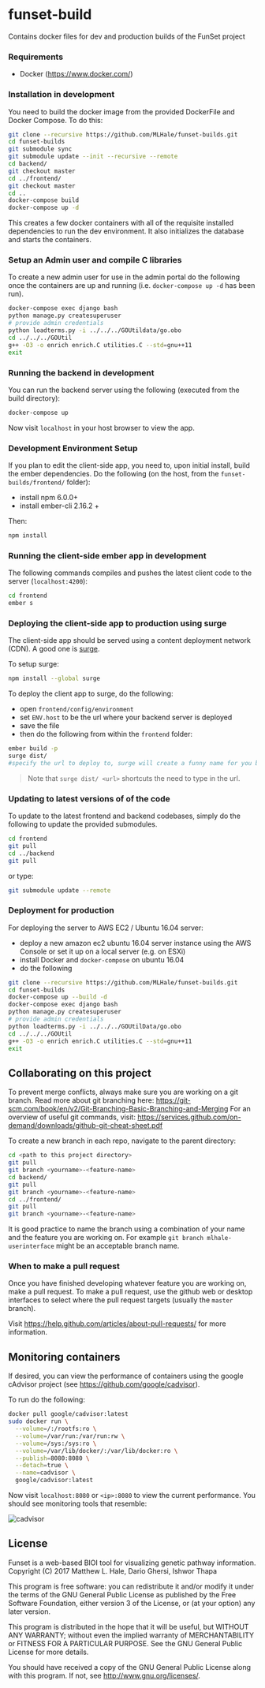 # funset-build
Contains docker files for dev and production builds of the FunSet project

### Requirements
* Docker (https://www.docker.com/)

### Installation in development
You need to build the docker image from the provided DockerFile and Docker Compose. To do this:

```bash
git clone --recursive https://github.com/MLHale/funset-builds.git
cd funset-builds
git submodule sync
git submodule update --init --recursive --remote
cd backend/
git checkout master
cd ../frontend/
git checkout master
cd ..
docker-compose build
docker-compose up -d
```

This creates a few docker containers with all of the requisite installed dependencies to run the dev environment. It also initializes the database and starts the containers.

### Setup an Admin user and compile C libraries
To create a new admin user for use in the admin portal do the following once the containers are up and running (i.e. `docker-compose up -d` has been run).

```bash
docker-compose exec django bash
python manage.py createsuperuser
# provide admin credentials
python loadterms.py -i ../../../GOUtildata/go.obo
cd ../../../GOUtil
g++ -O3 -o enrich enrich.C utilities.C --std=gnu++11
exit
```

### Running the backend in development
You can run the backend server using the following (executed from the build directory):

```bash
docker-compose up
```
Now visit `localhost` in your host browser to view the app.


### Development Environment Setup
If you plan to edit the client-side app, you need to,  upon initial install, build the ember dependencies. Do the following (on the host, from the `funset-builds/frontend/` folder):

* install npm 6.0.0+
* install ember-cli 2.16.2 +

Then:

```bash
npm install
```

### Running the client-side ember app in development
The following commands compiles and pushes the latest client code to the server (`localhost:4200`):

```bash
cd frontend
ember s
```

### Deploying the client-side app to production using surge
The client-side app should be served using a content deployment network (CDN). A good one is [surge](surge.sh).

To setup surge:
```bash
npm install --global surge
```


To deploy the client app to surge, do the following:

- open `frontend/config/environment`
- set `ENV.host` to be the url where your backend server is deployed
- save the file
- then do the following from within the `frontend` folder:

```bash
ember build -p
surge dist/
#specify the url to deploy to, surge will create a funny name for you by default, replace with your own domain name.
```
> Note that `surge dist/ <url>` shortcuts the need to type in the url.

### Updating to latest versions of of the code
To update to the latest frontend and backend codebases, simply do the following to update the provided submodules.

```bash
cd frontend
git pull
cd ../backend
git pull
```
or type:

```bash
git submodule update --remote
```

### Deployment for production
For deploying the server to AWS EC2 / Ubuntu 16.04 server:

- deploy a new amazon ec2 ubuntu 16.04 server instance using the AWS Console or set it up on a local server (e.g. on ESXi)
- install Docker and `docker-compose` on ubuntu 16.04
- do the following
```bash
git clone --recursive https://github.com/MLHale/funset-builds.git
cd funset-builds
docker-compose up --build -d
docker-compose exec django bash
python manage.py createsuperuser
# provide admin credentials
python loadterms.py -i ../../../GOUtilData/go.obo
cd ../../../GOUtil
g++ -O3 -o enrich enrich.C utilities.C --std=gnu++11
exit
```

## Collaborating on this project
To prevent merge conflicts, always make sure you are working on a git branch. Read more about git branching here: https://git-scm.com/book/en/v2/Git-Branching-Basic-Branching-and-Merging
For an overview of useful git commands, visit: https://services.github.com/on-demand/downloads/github-git-cheat-sheet.pdf

To create a new branch in each repo, navigate to the parent directory:
```bash
cd <path to this project directory>
git pull
git branch <yourname>-<feature-name>
cd backend/
git pull
git branch <yourname>-<feature-name>
cd ../frontend/
git pull
git branch <yourname>-<feature-name>
```
It is good practice to name the branch using a combination of your name and the feature you are working on. For example ```git branch mlhale-userinterface``` might be an acceptable branch name.

### When to make a pull request
Once you have finished developing whatever feature you are working on, make a pull request. To make a pull request, use the github web or desktop interfaces to select where the pull request targets (usually the ```master``` branch).

Visit https://help.github.com/articles/about-pull-requests/ for more information.

## Monitoring containers
If desired, you can view the performance of containers using the google cAdvisor project (see https://github.com/google/cadvisor).

To run do the following:
```bash
docker pull google/cadvisor:latest
sudo docker run \
  --volume=/:/rootfs:ro \
  --volume=/var/run:/var/run:rw \
  --volume=/sys:/sys:ro \
  --volume=/var/lib/docker/:/var/lib/docker:ro \
  --publish=8080:8080 \
  --detach=true \
  --name=cadvisor \
  google/cadvisor:latest
```

Now visit ```localhost:8080``` or ```<ip>:8080``` to view the current performance. You should see monitoring tools that resemble:

![cadvisor](docs/img/cadvisor.png)

## License
Funset is a web-based BIOI tool for visualizing genetic pathway information.
Copyright (C) 2017  Matthew L. Hale, Dario Ghersi, Ishwor Thapa

This program is free software: you can redistribute it and/or modify
it under the terms of the GNU General Public License as published by
the Free Software Foundation, either version 3 of the License, or
(at your option) any later version.

This program is distributed in the hope that it will be useful,
but WITHOUT ANY WARRANTY; without even the implied warranty of
MERCHANTABILITY or FITNESS FOR A PARTICULAR PURPOSE.  See the
GNU General Public License for more details.

You should have received a copy of the GNU General Public License
along with this program.  If not, see <http://www.gnu.org/licenses/>.
